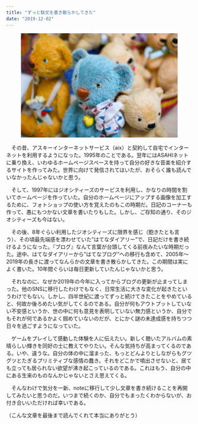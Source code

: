```yaml
---
title: "ずっと駄文を書き散らかしてきた"
date: "2019-12-02"
---
```


<figure>

![](assets/n2dd5631d0fcd_0b019f95c7ed3614b8de85bfd8aae080.jpeg)

</figure>

　その昔、アスキーインターネットサービス（aix）と契約して自宅でインターネットを利用するようになった。1995年のことである。翌年にはASAHIネットに乗り換え、いわゆるホームページスペースを持って自分の好きな音楽を紹介するサイトを作ってみた。世界に向けて発信されてはいたが、おそらく誰も読んでいなかったんじゃないかと思う。

　そして、1997年にはジオシティーズのサービスを利用し、かなりの時間を割いてホームページを作っていた。自分のホームページにアップする画像を加工するために、フォトショップの使い方を覚えたのもこの時期だ。日記のコーナーも作って、愚にもつかない文章を書いたりもした。しかし、ご存知の通り、そのジオシティーズも今はない。

　その後、8年ぐらい利用したジオシティーズに限界を感じ（飽きたとも言う）、その頃最先端感を漂わせていた”はてなダイアリー”で、日記だけを書き続けるようになった。『ブログ』なんて言葉が台頭してくる前夜みたいな時期だった。途中、はてなダイアリーから”はてなブログ”への移行も含めて、2005年〜2019年の長きに渡ってなんらかの文章を書き散らかしてきた。この期間は実によく書いた。10年間ぐらいは毎日更新していたんじゃないかと思う。

　それなのに、なぜか2019年の今年に入ってからブログの更新が止まってしまった。他のSNSに移行したわけでもなく、日常生活に大きな変化が起きたというわけでもない。しかし、四半世紀に渡ってずっと続けてきたことをやめていると、何故か後ろめたい気がしてくるのである。自分が何もアウトプットしていない不安感というか、世の中に何も意見を表明していない無力感というか、自分でもそれが何であるかよく掴めていないのだが、とにかく謎の未達成感を持ちつつ日々を過ごすようになっていた。

　ゲームをプレイして感動した体験を人に伝えたい。新しく聴いたアルバムの素晴らしい輝きを同好の士に教えてやりたい。そんな気持ちが高まってくるのである。いや、違うな。自分の体の中に溜まった、もっとどんよりとしながらもグツグツとたぎるプリミティブな感情の蠢き。それをどこかで噴出させないと、居ても立っても居られない欲望が沸き起こっているのである。これはもう、自分の中にある生来のものなんかじゃないとさえ思えてくる。

　そんなわけで気分を一新、noteに移行して少し文章を書き続けることを再開してみたいと思うのだ。いつまで続くのか、自分でもまったくわからないが、お付き合いいただければ幸いである。

（こんな文章を最後まで読んでくれて本当にありがとう）
